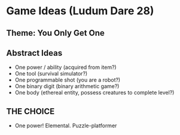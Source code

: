 Game Ideas (Ludum Dare 28)
==========================

## Theme: You Only Get One

## Abstract Ideas
- One power / ability (acquired from item?)
- One tool (survival simulator?)
- One programmable shot (you are a robot?)
- One binary digit (binary arithmetic game?)
- One body (ethereal entity, possess creatures to complete level?)

## THE CHOICE
- One power! Elemental. Puzzle-platformer
